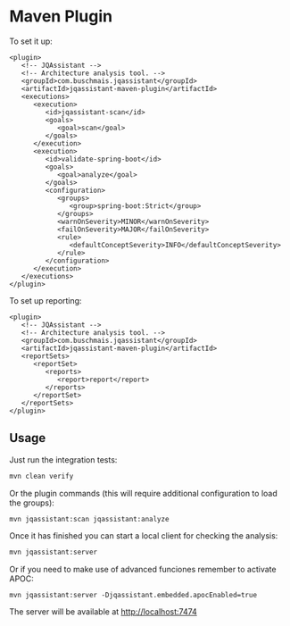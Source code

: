 # Maven Plugin

To set it up:

```markup
<plugin>
   <!-- JQAssistant -->
   <!-- Architecture analysis tool. -->
   <groupId>com.buschmais.jqassistant</groupId>
   <artifactId>jqassistant-maven-plugin</artifactId>
   <executions>
      <execution>
         <id>jqassistant-scan</id>
         <goals>
            <goal>scan</goal>
         </goals>
      </execution>
      <execution>
         <id>validate-spring-boot</id>
         <goals>
            <goal>analyze</goal>
         </goals>
         <configuration>
            <groups>
               <group>spring-boot:Strict</group>
            </groups>
            <warnOnSeverity>MINOR</warnOnSeverity>
            <failOnSeverity>MAJOR</failOnSeverity>
            <rule>
               <defaultConceptSeverity>INFO</defaultConceptSeverity>
            </rule>
         </configuration>
      </execution>
   </executions>
</plugin>
```

To set up reporting:

```markup
<plugin>
   <!-- JQAssistant -->
   <!-- Architecture analysis tool. -->
   <groupId>com.buschmais.jqassistant</groupId>
   <artifactId>jqassistant-maven-plugin</artifactId>
   <reportSets>
      <reportSet>
         <reports>
            <report>report</report>
         </reports>
      </reportSet>
   </reportSets>
</plugin>
```

## Usage

Just run the integration tests:

```bash
mvn clean verify
```

Or the plugin commands \(this will require additional configuration to load the groups\):

```text
mvn jqassistant:scan jqassistant:analyze
```

Once it has finished you can start a local client for checking the analysis:

```bash
mvn jqassistant:server
```

Or if you need to make use of advanced funciones remember to activate APOC:

```text
mvn jqassistant:server -Djqassistant.embedded.apocEnabled=true
```

The server will be available at [http://localhost:7474](http://localhost:7474)

